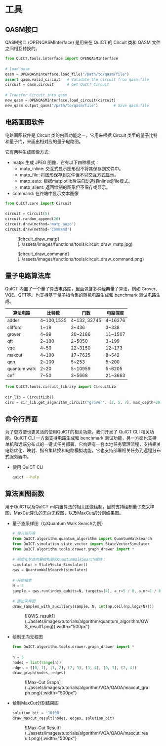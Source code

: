 # 工具

## QASM接口

QASM接口 (OPENQASMInterface) 是用来在 QuICT 的 Circuit 类和 QASM 文件之间相互转换的。

``` python
from QuICT.tools.interface import OPENQASMInterface

# load qasm
qasm = OPENQASMInterface.load_file("/path/to/qasm/file")
assert qasm.valid_circuit   # Validate the circuit from qasm file
circuit = qasm.circuit      # Get QuICT Circuit

# Transfer Circuit into qasm
new_qasm = OPENQASMInterface.load_circuit(circuit)
new_qasm.output_qasm("/path/to/qasm/file")       # Save qasm file
```

## 电路画图软件

电路画图软件是 Circuit 类的内置功能之一，它用来根据 Circuit 类里的量子比特和量子门，来画出相对应的量子电路图。

它有两种生成图像方式:

- matp: 生成 JPEG 图像，它有以下四种模式：
    - matp_inline: 交互式显示图形但不将其保存到文件中。
    - matp_file: 将图形保存到文件但不以交互方式显示。
    - matp_auto: 根据matplotlib后端自动选择inline或file模式。
    - matp_silent: 返回绘制的图形但不保存或显示。
- command: 在终端中显示文本图像

``` python
from QuICT.core import Circuit

circuit = Circuit(5)
circuit.random_append(20)
circuit.draw(method='matp_auto')
circuit.draw(method='command')
```

<figure markdown>
![circuit_draw_matp](../assets/images/functions/tools/circuit_draw_matp.jpg)
</figure>

<figure markdown>
![circuit_draw_command](../assets/images/functions/tools/circuit_draw_command.png)
</figure>


## 量子电路算法库

QuICT 内置了一个量子算法电路库，里面包含多种经典量子算法，例如 Grover、VQE、QFT等。也支持基于量子指令集的随机电路生成和 benchmark 测试电路生成。

| 算法电路     | 比特数     | 门数         | 电路深度 |
| ------------ | ---------- | ------------ | -------- |
| adder        | 4~100,1535 | 4~132, 32745 | 4~16376  |
| clifford     | 1~19       | 3~436        | 3~338    |
| grover       | 4~99       | 20~2186      | 11~1507  |
| qft          | 2~100      | 2~5050       | 3~199    |
| vqe          | 4~50       | 22~3150      | 12~173   |
| maxcut       | 4~100      | 17~7625      | 8~542    |
| qnn          | 2~100      | 5~253        | 5~200    |
| quantum walk | 2~20       | 5~10959      | 5~6205   |
| cnf          | 7~50       | 3~5668       | 21~3663  |

```python
from QuICT.tools.circuit_library import CircuitLib

cir_lib = CircuitLib()
cirs = cir_lib.get_algorithm_circuit("grover", [3, 5, 7], max_depth=20)     # 生成Grover算法电路，比特数分别为3、5、7，最大深度为20
```


## 命令行界面

为了更方便也更灵活的使用QuICT的相关功能，我们开发了 QuICT CLI 相关功能。QuICT CLI 一方面支持电路生成和 benchmark 测试功能，另一方面也支持单机和远端分布式的一键式任务部署。它构建有一套本地任务管理流程，支持相关电路优化、映射、指令集转换和电路模拟功能，它也支持部署相关任务到远程分布式服务器中。

- 使用 QuICT CLI

    ``` sh
    quict --help
    ```

## 算法画图函数

用于QuICT以及QuICT-ml内置算法的相关图像绘制，目前支持绘制量子态采样图，MaxCut算法的无向无权图，以及MaxCut的分割结果图。

- 量子态采样图（以Quantum Walk Search为例）
  
    ``` python
    # 导入运行库
    from QuICT.algorithm.quantum_algorithm import QuantumWalkSearch
    from QuICT.simulation.state_vector import StateVectorSimulator
    from QuICT.algorithm.tools.drawer.graph_drawer import *

    # 初始化状态向量模拟器和QuantumWalkSearch模块：
    simulator = StateVectorSimulator()
    qws = QuantumWalkSearch(simulator)

    # 开始搜索
    N = 5
    sample = qws.run(index_qubits=N, targets=[4], a_r=5 / 8, a_nr=1 / 8)

    # 画出采样图
    draw_samples_with_auxiliary(sample, N, int(np.ceil(np.log2(N))))
    ```

    <figure markdown>
    ![QWS_result1](../assets/images/tutorials/algorithm/quantum_algorithm/QWS_result1.png){:width="500px"}
    </figure>

- 绘制无向无权图
  
    ```python
    from QuICT.algorithm.tools.drawer.graph_drawer import *

    n = 5
    nodes = list(range(n))
    edges = [[0, 1], [1, 2], [2, 3], [3, 4], [0, 3], [2, 4]]
    draw_graph(nodes, edges)
    ```

    <figure markdown>
    ![Max-Cut Graph](../assets/images/tutorials/algorithm/VQA/QAOA/maxcut_graph.png){:width="500px"}
    </figure>

- 绘制MaxCut分割结果图
  
    ```python
    solution_bit = '10100'
    draw_maxcut_result(nodes, edges, solution_bit)
    ```

    <figure markdown>
    ![Max-Cut Result](../assets/images/tutorials/algorithm/VQA/QAOA/maxcut_result.png){:width="500px"}
    </figure>